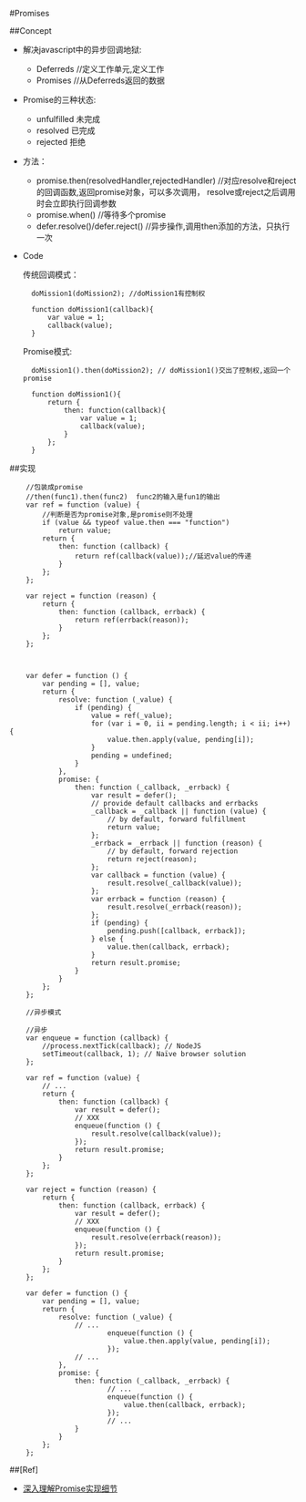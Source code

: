 #Promises

##Concept

- 解决javascript中的异步回调地狱:

  + Deferreds  //定义工作单元,定义工作
  + Promises  //从Deferreds返回的数据

- Promise的三种状态:

  + unfulfilled 未完成
  + resolved 已完成
  + rejected 拒绝

- 方法：

  + promise.then(resolvedHandler,rejectedHandler) //对应resolve和reject的回调函数,返回promise对象，可以多次调用，
  resolve或reject之后调用时会立即执行回调参数
  + promise.when() //等待多个promise
  + defer.resolve()/defer.reject() //异步操作,调用then添加的方法，只执行一次

- Code

    传统回调模式：

        doMission1(doMission2); //doMission1有控制权
        
        function doMission1(callback){
            var value = 1;
            callback(value);
        }
        
    Promise模式:

        doMission1().then(doMission2); // doMission1()交出了控制权,返回一个promise
  
        function doMission1(){
            return {
                then: function(callback){
                    var value = 1;
                    callback(value);
                }
            };
        }   
 
##实现

        //包装成promise
        //then(func1).then(func2)  func2的输入是fun1的输出
        var ref = function (value) {
            //判断是否为promise对象,是promise则不处理
            if (value && typeof value.then === "function")
                return value;
            return {
                then: function (callback) {
                    return ref(callback(value));//延迟value的传递
                }
            };
        };

        var reject = function (reason) {
            return {
                then: function (callback, errback) {
                    return ref(errback(reason));
                }
            };
        };
        


        var defer = function () {
            var pending = [], value;
            return {
                resolve: function (_value) {
                    if (pending) {
                        value = ref(_value);
                        for (var i = 0, ii = pending.length; i < ii; i++) {
                            value.then.apply(value, pending[i]);
                        }
                        pending = undefined;
                    }
                },
                promise: {
                    then: function (_callback, _errback) {
                        var result = defer();
                        // provide default callbacks and errbacks
                        _callback = _callback || function (value) {
                            // by default, forward fulfillment
                            return value;
                        };
                        _errback = _errback || function (reason) {
                            // by default, forward rejection
                            return reject(reason);
                        };
                        var callback = function (value) {
                            result.resolve(_callback(value));
                        };
                        var errback = function (reason) {
                            result.resolve(_errback(reason));
                        };
                        if (pending) {
                            pending.push([callback, errback]);
                        } else {
                            value.then(callback, errback);
                        }
                        return result.promise;
                    }
                }
            };
        };

        //异步模式
        
        //异步
        var enqueue = function (callback) {
            //process.nextTick(callback); // NodeJS
            setTimeout(callback, 1); // Naïve browser solution
        };
        
        var ref = function (value) {
            // ...
            return {
                then: function (callback) {
                    var result = defer();
                    // XXX
                    enqueue(function () {
                        result.resolve(callback(value));
                    });
                    return result.promise;
                }
            };
        };
        
        var reject = function (reason) {
            return {
                then: function (callback, errback) {
                    var result = defer();
                    // XXX
                    enqueue(function () {
                        result.resolve(errback(reason));
                    });
                    return result.promise;
                }
            };
        };
        
        var defer = function () {
            var pending = [], value;
            return {
                resolve: function (_value) {
                    // ...
                            enqueue(function () {
                                value.then.apply(value, pending[i]);
                            });
                    // ...
                },
                promise: {
                    then: function (_callback, _errback) {
                            // ...
                            enqueue(function () {
                                value.then(callback, errback);
                            });
                            // ...
                    }
                }
            };
        };

##[Ref]

+ [深入理解Promise实现细节](https://segmentfault.com/a/1190000002591145)     